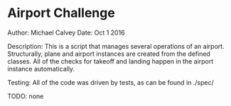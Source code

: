 Airport Challenge
=================
Author: Michael Calvey
Date: Oct 1 2016

Description: This is a script that manages several operations of an airport.
Structurally, plane and airport instances are created from the defined classes.
All of the checks for takeoff and landing happen in the airport instance
automatically.

Testing: All of the code was driven by tests, as can be found in ./spec/

TODO: none
